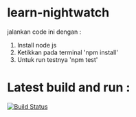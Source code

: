 # learn-nightwatch
jalankan code ini dengan :
1. Install node js
2. Ketikkan pada terminal 'npm install'
3. Untuk run testnya 'npm test'

# Latest build and run : 
[![Build Status](https://travis-ci.com/setyokun/learn-nightwatch.svg?branch=master)](https://travis-ci.com/setyokun/learn-nightwatch)
